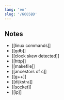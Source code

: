 ```yaml
---
lang: 'en'
slug: '/6605BD'
---
```


## Notes

- [[linux commands]]
- [[gdb]]
- [[clock skew detected]]
- [[http]]
- [[makefile]]
- [[ancestors of c]]
- [[g++]]
- [[dijkstra]]
- [[socket]]
- [[ip]]
